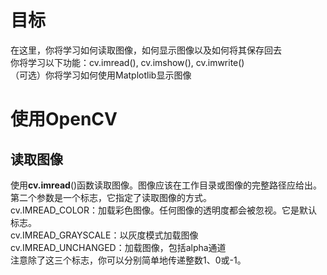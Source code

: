 # 目标
在这里，你将学习如何读取图像，如何显示图像以及如何将其保存回去  
你将学习以下功能：cv.imread(), cv.imshow(), cv.imwrite()  
（可选）你将学习如何使用Matplotlib显示图像  

# 使用OpenCV
## 读取图像
使用**cv.imread**()函数读取图像。图像应该在工作目录或图像的完整路径应给出。  
第二个参数是一个标志，它指定了读取图像的方式。  
  cv.IMREAD_COLOR：加载彩色图像。任何图像的透明度都会被忽视。它是默认标志。  
  cv.IMREAD_GRAYSCALE：以灰度模式加载图像  
  cv.IMREAD_UNCHANGED：加载图像，包括alpha通道  
注意除了这三个标志，你可以分别简单地传递整数1、0或-1。  
